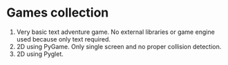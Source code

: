 # Games collection

1. Very basic text adventure game. No external libraries or game engine used because only text required.
2. 2D using PyGame. Only single screen and no proper collision detection.
3. 2D using Pyglet.
